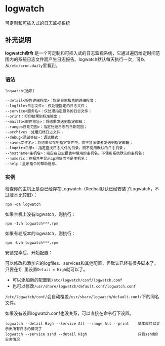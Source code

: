 logwatch
===

可定制和可插入式的日志监视系统

## 补充说明

**logwatch命令** 是一个可定制和可插入式的日志监视系统，它通过遍历给定时间范围内的系统日志文件而产生日志报告。logwatch默认每天执行一次，可以从`/etc/cron.daily`里看到。

### 语法  

```
logwatch(选项)
```

  

```
--detail<报告详细程度>：指定日志报告的详细程度；
--logfile<日志文件>：仅处理指定的日志文件；
--service<服务名>：仅处理指定服务的日志文件；
--print：打印结果到标准输出；
--mailto<邮件地址>：将结果发送到指定邮箱；
--range<日期范围>：指定处理日志的日期范围；
--archives：处理归档日志文件；
--debug<调试等级>：调试模式；
--save<文件名>：将结果保存到指定文件中，而不显示或者发送到指定邮箱；
--logdir<目录>：指定查找日志文件的目录，而不使用默认的日志目录；
--hostname<主机名>：指定在日志报告中使用的主机名，不使用系统默认的主机名；
--numeric：在报告中显示ip地址而不是主机名；
--help：显示指令的帮助信息。
```

### 实例  

检查你的主机上是否已经存在Logwatch（Redhat默认已经安装了Logwatch，不过版本比较旧）：

```
rpm -qa logwatch
```

如果主机上没有logwatch，则执行：

```
rpm -Ivh logwatch***.rpm
```

如果有老版本的logwatch，则执行：

```
rpm -Uvh logwatch***.rpm
```

安装完毕后，开始配置：

可以修改和添加它的logfiles、services和其他配置，但默认已经有很多脚本了，只要在1）里设置`Detail = High`就可以了。

*   可以添加新的配置到`/etc/logwatch/conf/logwatch.conf`
*   也可以修改`/usr/share/logwatch/default.conf/logwatch.conf`

`/etc/logwatch/conf/`会自动覆盖`/usr/share/logwatch/default.conf/`下的同名文件。

如果没有设置logwatch.conf也没关系，可以直接在命令行下设置。

```
logwatch --detail High --Service All --range All --print    基本就可以显示出所有日志的情况了
logwatch --service sshd --detail High                       只看sshd的日志情况
```


